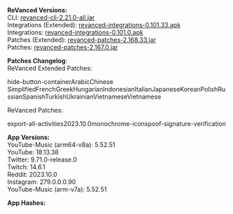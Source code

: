 **ReVanced Versions:**  
CLI: [revanced-cli-2.21.0-all.jar](https://github.com/j-hc/revanced-cli/releases/tag/v2.21.0)  
Integrations (Extended): [revanced-integrations-0.101.33.apk](https://github.com/inotia00/revanced-integrations/releases/tag/v0.101.33)  
Integrations: [revanced-integrations-0.101.0.apk](https://github.com/revanced/revanced-integrations/releases/tag/v0.101.0)  
Patches (Extended): [revanced-patches-2.168.33.jar](https://github.com/inotia00/revanced-patches/releases/tag/v2.168.33)  
Patches: [revanced-patches-2.167.0.jar](https://github.com/revanced/revanced-patches/releases/tag/v2.167.0)  

**Patches Changelog**:   
ReVanced Extended Patches:  

hide-button-containerArabicChinese SimplifiedFrenchGreekHungarianIndonesianItalianJapaneseKoreanPolishRussianSpanishTurkishUkrainianVietnameseVietnamese
  
ReVanced Patches:   

export-all-activities2023.10.0monochrome-iconspoof-signature-verification
  
**App Versions:**  
YouTube-Music (arm64-v8a): 5.52.51  
YouTube: 18.13.38  
Twitter: 9.71.0-release.0  
Twitch: 14.6.1  
Reddit: 2023.10.0  
Instagram: 279.0.0.0.90  
YouTube-Music (arm-v7a): 5.52.51  

**App Hashes:**  
  
